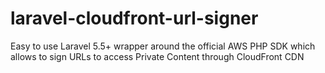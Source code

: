 # laravel-cloudfront-url-signer
Easy to use Laravel 5.5+ wrapper around the official AWS PHP SDK which allows to sign URLs to access Private Content through CloudFront CDN
